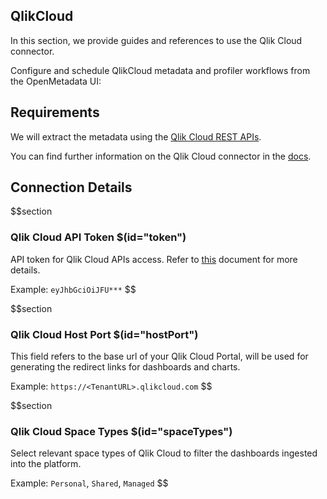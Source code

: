 ## QlikCloud

In this section, we provide guides and references to use the Qlik Cloud connector.

Configure and schedule QlikCloud metadata and profiler workflows from the OpenMetadata UI:


## Requirements

We will extract the metadata using the [Qlik Cloud REST APIs](https://qlik.dev/apis/).

You can find further information on the Qlik Cloud connector in the [docs](https://docs.open-metadata.org/connectors/dashboard/qlikcloud).


## Connection Details

$$section
### Qlik Cloud API Token $(id="token")

API token for Qlik Cloud APIs access. Refer to [this](https://help.qlik.com/en-US/cloud-services/Subsystems/Hub/Content/Sense_Hub/Admin/mc-generate-api-keys.htm) document for more details.

Example: `eyJhbGciOiJFU***`
$$


$$section
### Qlik Cloud Host Port $(id="hostPort")

This field refers to the base url of your Qlik Cloud Portal, will be used for generating the redirect links for dashboards and charts.

Example: `https://<TenantURL>.qlikcloud.com`
$$


$$section
### Qlik Cloud Space Types $(id="spaceTypes")

Select relevant space types of Qlik Cloud to filter the dashboards ingested into the platform.

Example: `Personal`, `Shared`, `Managed`
$$